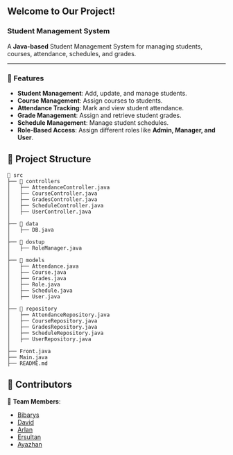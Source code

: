 ## Welcome to Our Project!  
### **Student Management System**  
A **Java-based** Student Management System for managing students, courses, attendance, schedules, and grades.

---

### 🚀 Features  
- **Student Management**: Add, update, and manage students.  
- **Course Management**: Assign courses to students.  
- **Attendance Tracking**: Mark and view student attendance.  
- **Grade Management**: Assign and retrieve student grades.  
- **Schedule Management**: Manage student schedules.  
- **Role-Based Access**: Assign different roles like **Admin, Manager, and User**.  
## 📂 Project Structure
```
📂 src
├── 📂 controllers       
│   ├── AttendanceController.java
│   ├── CourseController.java
│   ├── GradesController.java
│   ├── ScheduleController.java
│   ├── UserController.java
│
├── 📂 data              
│   ├── DB.java
│
├── 📂 dostup     
│   ├── RoleManager.java
│
├── 📂 models   
│   ├── Attendance.java
│   ├── Course.java
│   ├── Grades.java
│   ├── Role.java
│   ├── Schedule.java
│   ├── User.java
│
├── 📂 repository       
│   ├── AttendanceRepository.java
│   ├── CourseRepository.java
│   ├── GradesRepository.java
│   ├── ScheduleRepository.java
│   ├── UserRepository.java
│
├── Front.java            
├── Main.java               
├── README.md               
```
## 📌 Contributors  
📌 **Team Members**:  
- [Bibarys](https://github.com/BibarysKadirbay)  
- [David](https://github.com/happydava)
- [Arlan](https://github.com/arlan123124)  
- [Ersultan](https://github.com/LuckyEra-00127)
- [Ayazhan](https://github.com/Feliksskkk)
